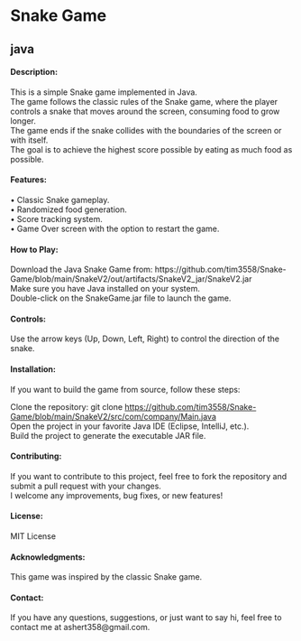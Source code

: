 
<h1>Snake Game</h1>
<h2>java</h2>

<h4>Description:</h4>
This is a simple Snake game implemented in Java. <br>
The game follows the classic rules of the Snake game, where the player controls a snake that moves around the screen, consuming food to grow longer. <br>
The game ends if the snake collides with the boundaries of the screen or with itself. <br>
The goal is to achieve the highest score possible by eating as much food as possible. <br>

<h4>Features:</h4>
• Classic Snake gameplay. <br>
• Randomized food generation. <br>
• Score tracking system. <br>
• Game Over screen with the option to restart the game. <br>

<h4>How to Play:</h4>
Download the Java Snake Game from: https://github.com/tim3558/Snake-Game/blob/main/SnakeV2/out/artifacts/SnakeV2_jar/SnakeV2.jar <br>
Make sure you have Java installed on your system. <br>
Double-click on the SnakeGame.jar file to launch the game. <br>

<h4>Controls:</h4>
Use the arrow keys (Up, Down, Left, Right) to control the direction of the snake.

<h4>Installation:</h4>
If you want to build the game from source, follow these steps: <br>

Clone the repository: git clone https://github.com/tim3558/Snake-Game/blob/main/SnakeV2/src/com/company/Main.java <br>
Open the project in your favorite Java IDE (Eclipse, IntelliJ, etc.). <br>
Build the project to generate the executable JAR file. <br>

<h4>Contributing:</h4>
If you want to contribute to this project, feel free to fork the repository and submit a pull request with your changes. <br>
I welcome any improvements, bug fixes, or new features!

<h4>License:</h4>
MIT License

<h4>Acknowledgments:</h4>
This game was inspired by the classic Snake game.

<h4>Contact:</h4>
If you have any questions, suggestions, or just want to say hi, feel free to contact me at ashert358@gmail.com.
